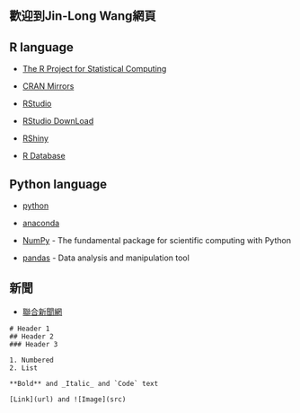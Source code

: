 ## 歡迎到Jin-Long Wang網頁

## R language

- [The R Project for Statistical Computing](https://www.r-project.org/)
- [CRAN Mirrors](https://cran.r-project.org/mirrors.html)

- [RStudio](https://rstudio.com/products/rstudio/)
- [RStudio DownLoad](https://rstudio.com/products/rstudio/download/#download)
- [RShiny](https://shiny.rstudio.com/)

- [R Database](https://db.rstudio.com/)


## Python language

- [python](https://www.python.org/)
- [anaconda](https://www.anaconda.com/products/individual)

- [NumPy](https://numpy.org/) - The fundamental package for scientific computing with Python
- [pandas](https://pandas.pydata.org/) - Data analysis and manipulation tool


## 新聞

- [聯合新聞網](https://udn.com/news/index)

```
# Header 1
## Header 2
### Header 3

1. Numbered
2. List

**Bold** and _Italic_ and `Code` text

[Link](url) and ![Image](src)
```

